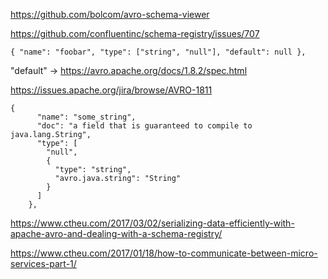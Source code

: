https://github.com/bolcom/avro-schema-viewer

https://github.com/confluentinc/schema-registry/issues/707
```
{ "name": "foobar", "type": ["string", "null"], "default": null },
```
"default" -> https://avro.apache.org/docs/1.8.2/spec.html

https://issues.apache.org/jira/browse/AVRO-1811
```
{
      "name": "some_string",
      "doc": "a field that is guaranteed to compile to java.lang.String",
      "type": [
        "null",
        {
          "type": "string",
          "avro.java.string": "String"
        }
      ]
    },
```

https://www.ctheu.com/2017/03/02/serializing-data-efficiently-with-apache-avro-and-dealing-with-a-schema-registry/


https://www.ctheu.com/2017/01/18/how-to-communicate-between-micro-services-part-1/